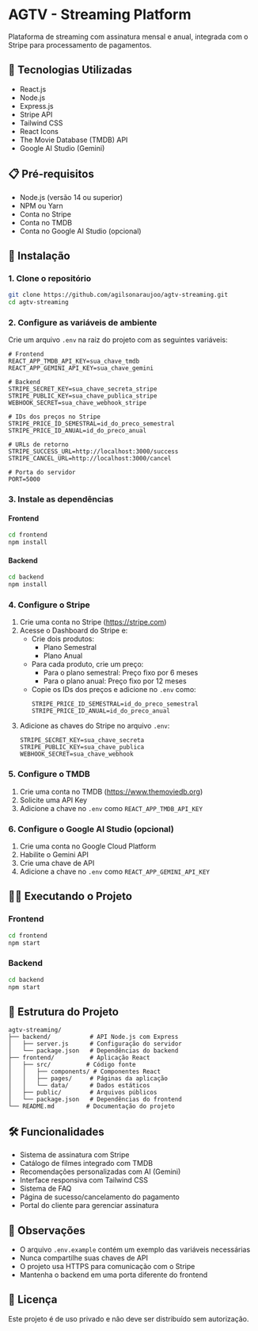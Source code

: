 # AGTV - Streaming Platform

Plataforma de streaming com assinatura mensal e anual, integrada com o Stripe para processamento de pagamentos.

## 🚀 Tecnologias Utilizadas

- React.js
- Node.js
- Express.js
- Stripe API
- Tailwind CSS
- React Icons
- The Movie Database (TMDB) API
- Google AI Studio (Gemini)

## 📋 Pré-requisitos

- Node.js (versão 14 ou superior)
- NPM ou Yarn
- Conta no Stripe
- Conta no TMDB
- Conta no Google AI Studio (opcional)

## 🔧 Instalação

### 1. Clone o repositório
```bash
git clone https://github.com/agilsonaraujoo/agtv-streaming.git
cd agtv-streaming
```

### 2. Configure as variáveis de ambiente

Crie um arquivo `.env` na raiz do projeto com as seguintes variáveis:

```env
# Frontend
REACT_APP_TMDB_API_KEY=sua_chave_tmdb
REACT_APP_GEMINI_API_KEY=sua_chave_gemini

# Backend
STRIPE_SECRET_KEY=sua_chave_secreta_stripe
STRIPE_PUBLIC_KEY=sua_chave_publica_stripe
WEBHOOK_SECRET=sua_chave_webhook_stripe

# IDs dos preços no Stripe
STRIPE_PRICE_ID_SEMESTRAL=id_do_preco_semestral
STRIPE_PRICE_ID_ANUAL=id_do_preco_anual

# URLs de retorno
STRIPE_SUCCESS_URL=http://localhost:3000/success
STRIPE_CANCEL_URL=http://localhost:3000/cancel

# Porta do servidor
PORT=5000
```

### 3. Instale as dependências

#### Frontend
```bash
cd frontend
npm install
```

#### Backend
```bash
cd backend
npm install
```

### 4. Configure o Stripe

1. Crie uma conta no Stripe (https://stripe.com)
2. Acesse o Dashboard do Stripe e:
   - Crie dois produtos:
     - Plano Semestral
     - Plano Anual
   - Para cada produto, crie um preço:
     - Para o plano semestral: Preço fixo por 6 meses
     - Para o plano anual: Preço fixo por 12 meses
   - Copie os IDs dos preços e adicione no `.env` como:
     ```env
     STRIPE_PRICE_ID_SEMESTRAL=id_do_preco_semestral
     STRIPE_PRICE_ID_ANUAL=id_do_preco_anual
     ```
3. Adicione as chaves do Stripe no arquivo `.env`:
   ```env
   STRIPE_SECRET_KEY=sua_chave_secreta
   STRIPE_PUBLIC_KEY=sua_chave_publica
   WEBHOOK_SECRET=sua_chave_webhook
   ```

### 5. Configure o TMDB

1. Crie uma conta no TMDB (https://www.themoviedb.org)
2. Solicite uma API Key
3. Adicione a chave no `.env` como `REACT_APP_TMDB_API_KEY`

### 6. Configure o Google AI Studio (opcional)

1. Crie uma conta no Google Cloud Platform
2. Habilite o Gemini API
3. Crie uma chave de API
4. Adicione a chave no `.env` como `REACT_APP_GEMINI_API_KEY`

## 🏃‍♂️ Executando o Projeto

### Frontend
```bash
cd frontend
npm start
```

### Backend
```bash
cd backend
npm start
```

## 📱 Estrutura do Projeto

```
agtv-streaming/
├── backend/           # API Node.js com Express
│   ├── server.js      # Configuração do servidor
│   └── package.json   # Dependências do backend
├── frontend/          # Aplicação React
│   ├── src/          # Código fonte
│   │   ├── components/ # Componentes React
│   │   ├── pages/     # Páginas da aplicação
│   │   └── data/      # Dados estáticos
│   ├── public/        # Arquivos públicos
│   └── package.json   # Dependências do frontend
└── README.md         # Documentação do projeto
```

## 🛠️ Funcionalidades

- Sistema de assinatura com Stripe
- Catálogo de filmes integrado com TMDB
- Recomendações personalizadas com AI (Gemini)
- Interface responsiva com Tailwind CSS
- Sistema de FAQ
- Página de sucesso/cancelamento do pagamento
- Portal do cliente para gerenciar assinatura

## 📝 Observações

- O arquivo `.env.example` contém um exemplo das variáveis necessárias
- Nunca compartilhe suas chaves de API
- O projeto usa HTTPS para comunicação com o Stripe
- Mantenha o backend em uma porta diferente do frontend

## 📄 Licença

Este projeto é de uso privado e não deve ser distribuído sem autorização.

